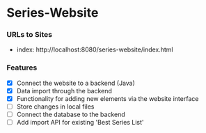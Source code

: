 # Series-Website
### URLs to Sites
- index: http://localhost:8080/series-website/index.html

### Features
- [x] Connect the website to a backend (Java)
- [x] Data import through the backend
- [x] Functionality for adding new elements via the website interface
- [ ] Store changes in local files
- [ ] Connect the database to the backend
- [ ] Add import API for existing 'Best Series List' 